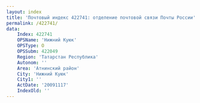 ```yaml
---
layout: index
title: 'Почтовый индекс 422741: отделение почтовой связи Почты России'
permalink: /422741/
data:
    Index: 422741
    OPSName: 'Нижний Куюк'
    OPSType: О
    OPSSubm: 422049
    Region: 'Татарстан Республика'
    Autonom: ''
    Area: 'Атнинский район'
    City: 'Нижний Куюк'
    City1: ''
    ActDate: '20091117'
    IndexOld: ''
---
```

